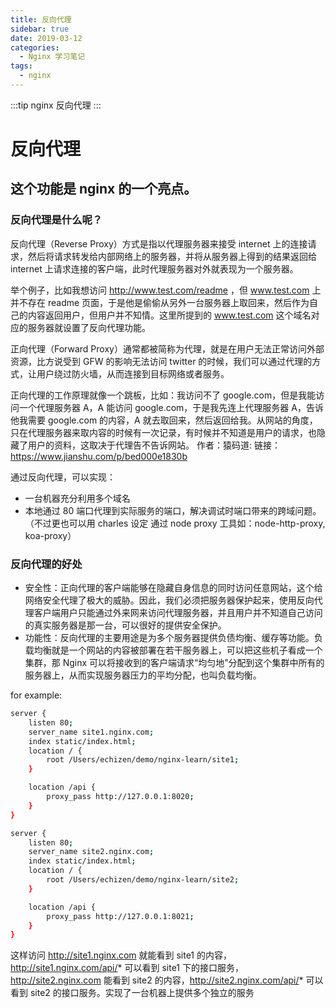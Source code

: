 ```yaml
---
title: 反向代理
sidebar: true
date: 2019-03-12
categories: 
  - Nginx 学习笔记
tags:
  - nginx
---
```


:::tip
nginx 反向代理
:::

<!-- more -->

# 反向代理

## 这个功能是 nginx 的一个亮点。

### 反向代理是什么呢？

反向代理（Reverse Proxy）方式是指以代理服务器来接受 internet 上的连接请求，然后将请求转发给内部网络上的服务器，并将从服务器上得到的结果返回给 internet 上请求连接的客户端，此时代理服务器对外就表现为一个服务器。

举个例子，比如我想访问 http://www.test.com/readme ，但 www.test.com 上并不存在 readme 页面，于是他是偷偷从另外一台服务器上取回来，然后作为自己的内容返回用户，但用户并不知情。这里所提到的 www.test.com 这个域名对应的服务器就设置了反向代理功能。

正向代理（Forward Proxy）通常都被简称为代理，就是在用户无法正常访问外部资源，比方说受到 GFW 的影响无法访问 twitter 的时候，我们可以通过代理的方式，让用户绕过防火墙，从而连接到目标网络或者服务。

正向代理的工作原理就像一个跳板，比如：我访问不了 google.com，但是我能访问一个代理服务器 A，A 能访问 google.com，于是我先连上代理服务器 A，告诉他我需要 google.com 的内容，A 就去取回来，然后返回给我。从网站的角度，只在代理服务器来取内容的时候有一次记录，有时候并不知道是用户的请求，也隐藏了用户的资料，这取决于代理告不告诉网站。 作者：猿码道: 链接：https://www.jianshu.com/p/bed000e1830b

通过反向代理，可以实现：

- 一台机器充分利用多个域名
- 本地通过 80 端口代理到实际服务的端口，解决调试时端口带来的跨域问题。（不过更也可以用 charles 设定 通过 node proxy 工具如：node-http-proxy, koa-proxy）

### 反向代理的好处

- 安全性：正向代理的客户端能够在隐藏自身信息的同时访问任意网站，这个给网络安全代理了极大的威胁。因此，我们必须把服务器保护起来，使用反向代理客户端用户只能通过外来网来访问代理服务器，并且用户并不知道自己访问的真实服务器是那一台，可以很好的提供安全保护。
- 功能性：反向代理的主要用途是为多个服务器提供负债均衡、缓存等功能。负载均衡就是一个网站的内容被部署在若干服务器上，可以把这些机子看成一个集群，那 Nginx 可以将接收到的客户端请求“均匀地”分配到这个集群中所有的服务器上，从而实现服务器压力的平均分配，也叫负载均衡。

for example:

```bash
server {
    listen 80;
    server_name site1.nginx.com;
    index static/index.html;
    location / {
        root /Users/echizen/demo/nginx-learn/site1;
    }

    location /api {
        proxy_pass http://127.0.0.1:8020;
    }
}

server {
    listen 80;
    server_name site2.nginx.com;
    index static/index.html;
    location / {
        root /Users/echizen/demo/nginx-learn/site2;
    }

    location /api {
        proxy_pass http://127.0.0.1:8021;
    }
}
```

这样访问 http://site1.nginx.com 就能看到 site1 的内容，http://site1.nginx.com/api/* 可以看到 site1 下的接口服务，http://site2.nginx.com 能看到 site2 的内容，http://site2.nginx.com/api/* 可以看到 site2 的接口服务。实现了一台机器上提供多个独立的服务

<Valine></Valine>
